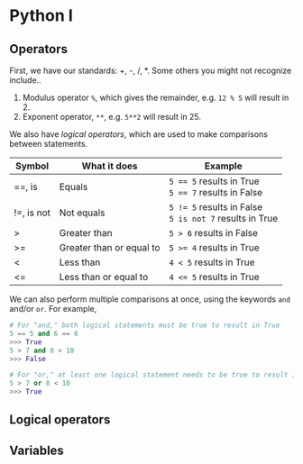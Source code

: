 # Python I

## Operators
First, we have our standards: +, -, /, *. Some others you might not recognize include..
1. Modulus operator `%`, which gives the remainder, e.g. `12 % 5` will result in 2.
2. Exponent operator, `**`, e.g. `5**2` will result in 25.

We also have *logical operators*, which are used to make comparisons between statements. 

Symbol   | What it does | Example
---------|--------------|---------
  ==, is | Equals       |  `5 == 5` results in True <br> `5 == 7` results in False
  !=, is not | Not equals       |  `5 != 5` results in False <br> `5 is not 7` results in True
 > | Greater than       |  `5 > 6` results in False
 >= | Greater than or equal to |  `5 >= 4` results in True
< | Less than  |  `4 < 5` results in True
<= | Less than or equal to |  `4 <= 5` results in True

We can also perform multiple comparisons at once, using the keywords `and` and/or `or`. 
For example, 
``` python
# For "and," both logical statements must be true to result in True
5 == 5 and 6 == 6
>>> True
5 > 7 and 8 < 10
>>> False

# For "or," at least one logical statement needs to be true to result in True
5 > 7 or 8 < 10
>>> True
```
 
  



## Logical operators



## Variables